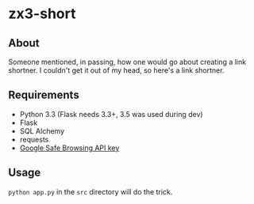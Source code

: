 # zx3-short

## About

Someone mentioned, in passing, how one would go about creating a link shortner.
I couldn't get it out of my head, so here's a link shortner.

## Requirements

* Python 3.3 (Flask needs 3.3+, 3.5 was used during dev)
* Flask
* SQL Alchemy
* requests
* [Google Safe Browsing API key](https://developers.google.com/safe-browsing/lookup_guide#GettingStarted)

## Usage

`python app.py` in the `src` directory will do the trick.